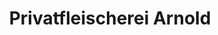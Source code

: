---
title: "Privatfleischerei Arnold"
url: /luebbenau-spreewald/privatfleischerei-arnold/
shop: Metzgerei
---